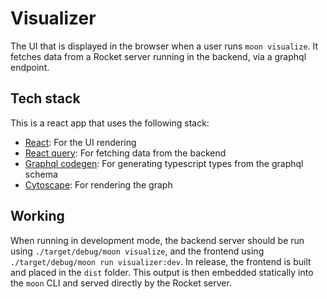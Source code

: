 # Visualizer

The UI that is displayed in the browser when a user runs `moon visualize`. It fetches data from a
Rocket server running in the backend, via a graphql endpoint.

## Tech stack

This is a react app that uses the following stack:

- [React][1]: For the UI rendering
- [React query][2]: For fetching data from the backend
- [Graphql codegen][3]: For generating typescript types from the graphql schema
- [Cytoscape][4]: For rendering the graph

## Working

When running in development mode, the backend server should be run using
`./target/debug/moon visualize`, and the frontend using `./target/debug/moon run visualizer:dev`. In
release, the frontend is built and placed in the `dist` folder. This output is then embedded
statically into the `moon` CLI and served directly by the Rocket server.

[1]: https://reactjs.org/
[2]: https://tanstack.com/query/v4/docs/overview
[3]: https://www.the-guild.dev/graphql/codegen
[4]: https://js.cytoscape.org/
